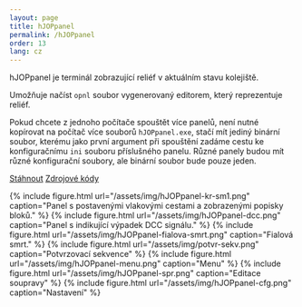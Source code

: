 ```yaml
---
layout: page
title: hJOPpanel
permalink: /hJOPpanel
order: 13
lang: cz
---
```


hJOPpanel je terminál zobrazující reliéf v aktuálním stavu kolejiště.

Umožňuje načíst `opnl` soubor vygenerovaný editorem, který reprezentuje reliéf.

Pokud chcete z jednoho počítače spouštět více panelů, není nutné kopírovat na
počítač více souborů `hJOPpanel.exe`, stačí mít jediný binární soubor, kterému
jako první argument při spouštění zadáme cestu ke konfiguračnímu `ini` souboru
příslušného panelu. Různé panely budou mít různé konfigurační soubory, ale
binární soubor bude pouze jeden.

<a class="btn" href="https://github.com/kmzbrnoI/hJOPpanel/releases">Stáhnout</a>
<a class="btn" href="https://github.com/kmzbrnoI/hJOPpanel">Zdrojové kódy</a>

{% include figure.html url="/assets/img/hJOPpanel-kr-sm1.png" caption="Panel s postavenými vlakovými cestami a zobrazenými popisky bloků." %}
{% include figure.html url="/assets/img/hJOPpanel-dcc.png" caption="Panel s indikující výpadek DCC signálu." %}
{% include figure.html url="/assets/img/hJOPpanel-fialova-smrt.png" caption="Fialová smrt." %}
{% include figure.html url="/assets/img/potvr-sekv.png" caption="Potvrzovací sekvence" %}
{% include figure.html url="/assets/img/hJOPpanel-menu.png" caption="Menu" %}
{% include figure.html url="/assets/img/hJOPpanel-spr.png" caption="Editace soupravy" %}
{% include figure.html url="/assets/img/hJOPpanel-cfg.png" caption="Nastavení" %}
